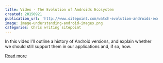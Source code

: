 ```yaml
---
title: Video - The Evolution of Androids Ecosystem
created: 20150921
publication_url: 'http://www.sitepoint.com/watch-evolution-androids-ecosystem/'
image: image-understanding-android-images.png
categories: Chris writing sitepoint
---
```


In this video I'll outline a history of Android versions, and explain whether we should still support them in our applications and, if so, how.

[Read more](http://www.sitepoint.com/watch-evolution-androids-ecosystem/)
